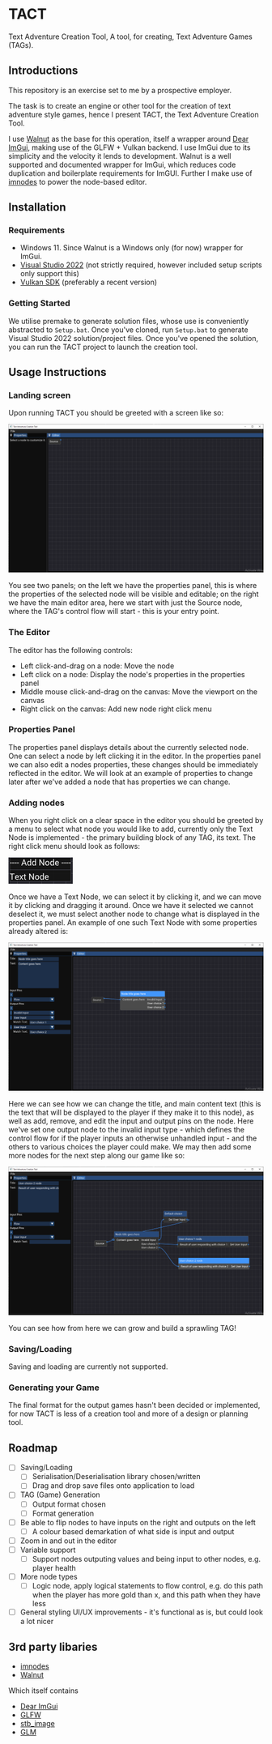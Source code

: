 # TACT
Text Adventure Creation Tool, A tool, for creating, Text Adventure Games (TAGs).

## Introductions
This repository is an exercise set to me by a prospective employer.

The task is to create an engine or other tool for the creation of text adventure style games, hence I present TACT, the Text Adventure Creation Tool.

I use [Walnut](https://github.com/StudioCherno/Walnut) as the base for this operation, itself a wrapper around [Dear ImGui](https://github.com/ocornut/imgui), making use of the GLFW + Vulkan backend. I use ImGui due to its simplicity and the velocity it lends to development. Walnut is a well supported and documented wrapper for ImGui, which reduces code duplication and boilerplate requirements for ImGUI. Further I make use of [imnodes](https://github.com/Nelarius/imnodes) to power the node-based editor.

## Installation

### Requirements
- Windows 11. Since Walnut is a Windows only (for now) wrapper for ImGui.
- [Visual Studio 2022](https://visualstudio.com) (not strictly required, however included setup scripts only support this)
- [Vulkan SDK](https://vulkan.lunarg.com/sdk/home#windows) (preferably a recent version)

### Getting Started
We utilise premake to generate solution files, whose use is conveniently abstracted to `Setup.bat`. Once you've cloned, run `Setup.bat` to generate Visual Studio 2022 solution/project files. Once you've opened the solution, you can run the TACT project to launch the creation tool.

## Usage Instructions

### Landing screen

Upon running TACT you should be greeted with a screen like so:

![LandingPage](img/bootimg.png)

You see two panels; on the left we have the properties panel, this is where the properties of the selected node will be visible and editable; on the right we have the main editor area, here we start with just the Source node, where the TAG's control flow will start - this is your entry point.

### The Editor

The editor has the following controls:
- Left click-and-drag on a node: Move the node
- Left click on a node: Display the node's properties in the properties panel
- Middle mouse click-and-drag on the canvas: Move the viewport on the canvas
- Right click on the canvas: Add new node right click menu

### Properties Panel

The properties panel displays details about the currently selected node. One can select a node by left clicking it in the editor.
In the properties panel we can also edit a nodes properties, these changes should be immediately reflected in the editor. We will look at an example of properties to change later after we've added a node that has properties we can change.

### Adding nodes

When you right click on a clear space in the editor you should be greeted by a menu to select what node you would like to add, currently only the Text Node is implemented - the primary building block of any TAG, its text. The right click menu should look as follows:

![RightClickMenu](img/rightclick.png)

Once we have a Text Node, we can select it by clicking it, and we can move it by clicking and dragging it around. Once we have it selected we cannot deselect it, we must select another node to change what is displayed in the properties panel.
An example of one such Text Node with some properties already altered is:

![PropertiesExample](img/properties.png)

Here we can see how we can change the title, and main content text (this is the text that will be displayed to the player if they make it to this node), as well as add, remove, and edit the input and output pins on the node. Here we've set one output node to the invalid input type - which defines the control flow for if the player inputs an otherwise unhandled input - and the others to various choices the player could make. We may then add some more nodes for the next step along our game like so:

![MoreComplicatedExample](img/flowdemonstration.png)

You can see how from here we can grow and build a sprawling TAG!

### Saving/Loading

Saving and loading are currently not supported.

### Generating your Game

The final format for the output games hasn't been decided or implemented, for now TACT is less of a creation tool and more of a design or planning tool.

## Roadmap

- [ ] Saving/Loading
  - [ ] Serialisation/Deserialisation library chosen/written
  - [ ] Drag and drop save files onto application to load
- [ ] TAG (Game) Generation
  - [ ] Output format chosen
  - [ ] Format generation
- [ ] Be able to flip nodes to have inputs on the right and outputs on the left
  - [ ] A colour based demarkation of what side is input and output
- [ ] Zoom in and out in the editor
- [ ] Variable support
  - [ ] Support nodes outputing values and being input to other nodes, e.g. player health
- [ ] More node types
  - [ ] Logic node, apply logical statements to flow control, e.g. do this path when the player has more gold than x, and this path when they have less
- [ ] General styling UI/UX improvements - it's functional as is, but could look a lot nicer

## 3rd party libaries
- [imnodes](https://github.com/Nelarius/imnodes)
- [Walnut](https://github.com/StudioCherno/Walnut)

Which itself contains

- [Dear ImGui](https://github.com/ocornut/imgui)
- [GLFW](https://github.com/glfw/glfw)
- [stb_image](https://github.com/nothings/stb)
- [GLM](https://github.com/g-truc/glm)
